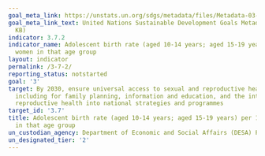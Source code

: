 ```yaml
---
goal_meta_link: https://unstats.un.org/sdgs/metadata/files/Metadata-03-07-02.pdf
goal_meta_link_text: United Nations Sustainable Development Goals Metadata (PDF 91
  KB)
indicator: 3.7.2
indicator_name: Adolescent birth rate (aged 10-14 years; aged 15-19 years) per 1,000
  women in that age group
layout: indicator
permalink: /3-7-2/
reporting_status: notstarted
goal: '3'
target: By 2030, ensure universal access to sexual and reproductive health-care services,
  including for family planning, information and education, and the integration of
  reproductive health into national strategies and programmes
target_id: '3.7'
title: Adolescent birth rate (aged 10-14 years; aged 15-19 years) per 1,000 women
  in that age group
un_custodian_agency: Department of Economic and Social Affairs (DESA) Population Division
un_designated_tier: '2'
---
```


